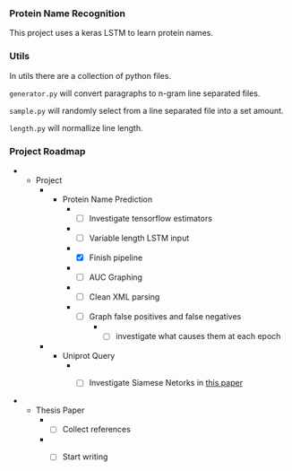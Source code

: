 ### Protein Name Recognition

This project uses a keras LSTM to learn protein names.


### Utils

In utils there are a collection of python files.

`generator.py` will convert paragraphs to n-gram line separated files.

`sample.py` will randomly select from a line separated file into a set amount.

`length.py` will normallize line length.

### Project Roadmap

* - Project
    * - Protein Name Prediction
        * - [ ] Investigate tensorflow estimators
        * - [ ] Variable length LSTM input
        * - [x] Finish pipeline
        * - [ ] AUC Graphing
        * - [ ] Clean XML parsing
        * - [ ] Graph false positives and false negatives
            * - [ ] investigate what causes them at each epoch
    * - Uniprot Query
        * - [ ] Investigate Siamese Netorks in [this paper](https://www.microsoft.com/en-us/research/wp-content/uploads/2016/02/cikm2013_DSSM_fullversion.pdf)


* - Thesis Paper
    * - [ ] Collect references
    * - [ ] Start writing

